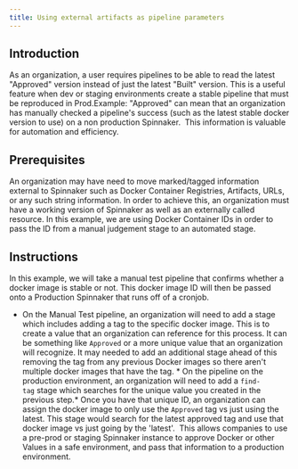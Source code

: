 ```yaml
---
title: Using external artifacts as pipeline parameters
---
```


## Introduction
As an organization, a user requires pipelines to be able to read the latest "Approved" version instead of just the latest "Built" version. This is a useful feature when dev or staging environments create a stable pipeline that must be reproduced in Prod.Example: "Approved" can mean that an organization has manually checked a pipeline's success (such as the latest stable docker version to use) on a non production Spinnaker.  This information is valuable for automation and efficiency.

## Prerequisites
An organization may have need to move marked/tagged information external to Spinnaker such as Docker Container Registries, Artifacts, URLs, or any such string information.
In order to achieve this, an organization must have a working version of Spinnaker as well as an externally called resource. In this example, we are using Docker Container IDs in order to pass the ID from a manual judgement stage to an automated stage.


## Instructions
In this example, we will take a manual test pipeline that confirms whether a docker image is stable or not. This docker image ID will then be passed onto a Production Spinnaker that runs off of a cronjob. 
* On the Manual Test pipeline, an organization will need to add a stage which includes adding a tag to the specific docker image. This is to create a value that an organization can reference for this process. It can be something like ```Approved``` or a more unique value that an organization will recognize. It may needed to add an additional stage ahead of this removing the tag from any previous Docker images so there aren't multiple docker images that have the tag. * On the pipeline on the production environment, an organization will need to add a ```find-tag``` stage which searches for the unique value you created in the previous step.* Once you have that unique ID, an organization can assign the docker image to only use the ```Approved``` tag vs just using the latest. This stage would search for the latest approved tag and use that docker image vs just going by the 'latest'. 
This allows companies to use a pre-prod or staging Spinnaker instance to approve Docker or other Values in a safe environment, and pass that information to a production environment.

